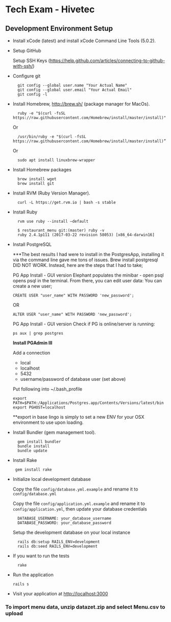 # Tech Exam - Hivetec

## Development Environment Setup

* Install xCode (latest) and install xCode Command Line Tools (5.0.2).
* Setup GitHub

  Setup SSH Keys (https://help.github.com/articles/connecting-to-github-with-ssh/)

* Configure git

        git config --global user.name "Your Actual Name"
        git config --global user.email "Your Actual Email"
        git config -l

* Install Homebrew, http://brew.sh/ (package manager for MacOs).

        ruby -e "$(curl -fsSL https://raw.githubusercontent.com/Homebrew/install/master/install)"
    Or

        /usr/bin/ruby -e "$(curl -fsSL https://raw.githubusercontent.com/Homebrew/install/master/install)”
    Or

        sudo apt install linuxbrew-wrapper

* Install Homebrew packages

        brew install wget
        brew install git

* Install RVM (Ruby Version Manager).

        curl -L https://get.rvm.io | bash -s stable

* Install Ruby

        rvm use ruby --install —default

        $ restaurant_menu git:(master) ruby -v
        ruby 2.4.1p111 (2017-03-22 revision 58053) [x86_64-darwin16]



* Install PostgreSQL

    ***The best results I had were to install in the PostgresApp, installing it via the command line gave me tons of issues.
    Brew install postgresql DID NOT WORK. Instead, here are the steps that I had to take;

    PG App Install - GUI version 
    Elephant populates the minibar - open psql opens psql in the terminal. From there, you can edit user data:
    You can create a new user;
    
    `CREATE USER "user_name" WITH PASSWORD 'new_password';`

    OR

    `ALTER USER "user_name" WITH PASSWORD 'new_password';`

    PG App Install - GUI version 
    Check if PG is online/server is running:
    
    `ps aux | grep postgres`

    **Install PGAdmin III**
    
    Add a connection
    - local
    - localhost
    - 5432
    - username/password of database user (set above)
    
    Put following into ~/.bash_profile
    
    ```
    export PATH=$PATH:/Applications/Postgres.app/Contents/Versions/latest/bin
    export PGHOST=localhost
    ```

    **export in base lingo is simply to set a new ENV for your OSX environment to use upon loading.
     
* Install Bundler (gem management tool).

        gem install bundler
        bundle install
        bundle update

* Install Rake

       gem install rake

* Initialize local development database

    Copy the file `config/database.yml.example` and rename it to `config/database.yml`

    Copy the file `config/application.yml.example` and rename it to `config/application.yml`, then update your database credentials

        DATABASE_USERNAME: your_database_username
        DATABASE_PASSWORD: your_database_password

    Setup the development database on your local instance  

        rails db:setup RAILS_ENV=development
        rails db:seed RAILS_ENV=development

* If you want to run the tests

        rake

* Run the application

  ```
  rails s
  ```

* Visit your application at [http://localhost:3000](http://localhost:3000)


### To import menu data, unzip datazet.zip and select Menu.csv to upload
